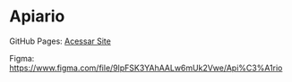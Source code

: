 # Apiario
GitHub Pages: [Acessar Site](https://gmicheletti.github.io/appiario/)

Figma: https://www.figma.com/file/9lpFSK3YAhAALw6mUk2Vwe/Api%C3%A1rio

